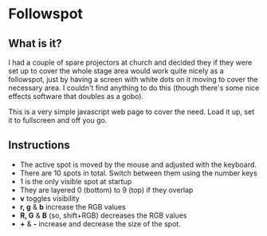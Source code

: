 # Followspot

## What is it?
I had a couple of spare projectors at church and decided they if they were set up to cover the whole stage area would work quite nicely as a followspot, just by having a screen with white dots on it moving to cover the necessary area.
I couldn't find anything to do this (though there's some nice effects software that doubles as a gobo).

This is a very simple javascript web page to cover the need. Load it up, set it to fullscreen and off you go.

## Instructions
- The active spot is moved by the mouse and adjusted with the keyboard.
- There are 10 spots in total. Switch between them using the number keys
- 1 is the only visible spot at startup
- They are layered 0 (bottom) to 9 (top) if they overlap
- **v** toggles visibility
- **r, g** & **b** increase the RGB values
- **R, G** & **B** (so, shift+RGB) decreases the RGB values
- **+** & **-** increase and decrease the size of the spot.